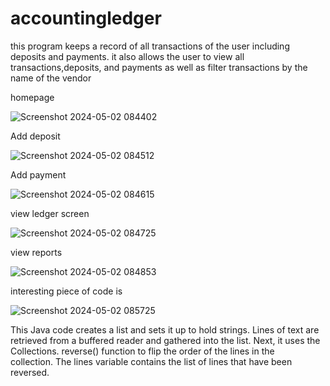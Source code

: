 # accountingledger
this program keeps a record of all transactions of the user including deposits and payments.
 it also allows the user to view all transactions,deposits, and payments  as well as filter
  transactions by the name of the vendor

  
  homepage 
  
![Screenshot 2024-05-02 084402](https://github.com/PetuniaGit/accountingledger/assets/120343363/5013f4ad-d75e-474d-823e-3b758f07d1e6)

  Add deposit
  
![Screenshot 2024-05-02 084512](https://github.com/PetuniaGit/accountingledger/assets/120343363/4836ca74-8d07-48e2-a7f2-190d332e7309)

  Add payment
  
![Screenshot 2024-05-02 084615](https://github.com/PetuniaGit/accountingledger/assets/120343363/ec27aea4-3b79-4072-8499-8f1d77b965a3)

  view ledger screen
  
![Screenshot 2024-05-02 084725](https://github.com/PetuniaGit/accountingledger/assets/120343363/d980e5e6-e565-4051-8d87-0fa6ef9c8a93)

  view reports
  
  ![Screenshot 2024-05-02 084853](https://github.com/PetuniaGit/accountingledger/assets/120343363/e131df5a-0c82-4037-84ca-01b6b9a568e8)

interesting piece of code is

![Screenshot 2024-05-02 085725](https://github.com/PetuniaGit/accountingledger/assets/120343363/4076d4f6-71aa-4363-a3f5-62cfcc4828f6)


This Java code creates a list and sets it up to hold strings. Lines of text are retrieved from a buffered reader and gathered into the list. Next, it uses the Collections. reverse() function to flip the order of the lines in the collection. The lines variable contains the list of lines that have been reversed.

